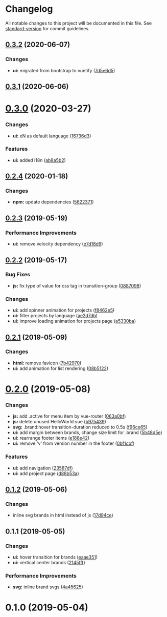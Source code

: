 # Changelog

All notable changes to this project will be documented in this file. See [standard-version](https://github.com/conventional-changelog/standard-version) for commit guidelines.

## [0.3.2](https://github.com/Redpoint1/personal-page/compare/v0.3.1...v0.3.2) (2020-06-07)


### Changes

* **ui:** migrated from bootstrap to vuetify ([7d5e6d5](https://github.com/Redpoint1/personal-page/commit/7d5e6d5))



## [0.3.1](https://github.com/Redpoint1/personal-page/compare/v0.3.0...v0.3.1) (2020-06-06)



# [0.3.0](https://github.com/Redpoint1/personal-page/compare/v0.2.4...v0.3.0) (2020-03-27)


### Changes

* **ui:** eN as default language ([16736d3](https://github.com/Redpoint1/personal-page/commit/16736d3))


### Features

* **ui:** added i18n ([ab8a5b2](https://github.com/Redpoint1/personal-page/commit/ab8a5b2))



## [0.2.4](https://github.com/Redpoint1/personal-page/compare/v0.2.3...v0.2.4) (2020-01-18)


### Changes

* **npm:** update dependencies ([5622371](https://github.com/Redpoint1/personal-page/commit/5622371))



## [0.2.3](https://github.com/Redpoint1/personal-page/compare/v0.2.2...v0.2.3) (2019-05-19)


### Performance Improvements

* **ui:** remove velocity dependency ([e7d18d9](https://github.com/Redpoint1/personal-page/commit/e7d18d9))



## [0.2.2](https://github.com/Redpoint1/personal-page/compare/v0.2.1...v0.2.2) (2019-05-17)


### Bug Fixes

* **js:** fix type of value for css tag in transition-group ([0887098](https://github.com/Redpoint1/personal-page/commit/0887098))


### Changes

* **ui:** add spinner animation for projects ([f8462e5](https://github.com/Redpoint1/personal-page/commit/f8462e5))
* **ui:** filter projects by language ([ae2d7db](https://github.com/Redpoint1/personal-page/commit/ae2d7db))
* **ui:** improve loading animation for projects page ([a5330ba](https://github.com/Redpoint1/personal-page/commit/a5330ba))



## [0.2.1](https://github.com/Redpoint1/personal-page/compare/v0.2.0...v0.2.1) (2019-05-09)


### Changes

* **html:** remove favicon ([7b42970](https://github.com/Redpoint1/personal-page/commit/7b42970))
* **ui:** add animation for list rendering ([08b5122](https://github.com/Redpoint1/personal-page/commit/08b5122))



# [0.2.0](https://github.com/Redpoint1/personal-page/compare/v0.1.2...v0.2.0) (2019-05-08)


### Changes

* **js:** add .active for menu item by vue-router ([063a0bf](https://github.com/Redpoint1/personal-page/commit/063a0bf))
* **js:** delete unused HelloWorld.vue ([b975439](https://github.com/Redpoint1/personal-page/commit/b975439))
* **svg:** .brand:hover transition-duration reduced to 0.5s ([f96ce65](https://github.com/Redpoint1/personal-page/commit/f96ce65))
* **ui:** add margin between brands, change size limit for .brand ([5b48d5e](https://github.com/Redpoint1/personal-page/commit/5b48d5e))
* **ui:** rearrange footer items ([e188e42](https://github.com/Redpoint1/personal-page/commit/e188e42))
* **ui:** remove 'v' from version number in the footer ([0bf1cbf](https://github.com/Redpoint1/personal-page/commit/0bf1cbf))


### Features

* **ui:** add navigation ([23587df](https://github.com/Redpoint1/personal-page/commit/23587df))
* **ui:** add project page ([d88b53a](https://github.com/Redpoint1/personal-page/commit/d88b53a))



## [0.1.2](https://github.com/Redpoint1/personal-page/compare/v0.1.1...v0.1.2) (2019-05-06)


### Changes

* inline svg brands in html instead of js ([17d94ce](https://github.com/Redpoint1/personal-page/commit/17d94ce))



## 0.1.1 (2019-05-05)


### Changes

* **ui:** hover transition for brands ([eaae351](https://github.com/Redpoint1/personal-page/commit/eaae351))
* **ui:** vertical center brands ([2145fff](https://github.com/Redpoint1/personal-page/commit/2145fff))


### Performance Improvements

* **svg:** inline brand svgs ([4a45625](https://github.com/Redpoint1/personal-page/commit/4a45625))



# 0.1.0 (2019-05-04)
